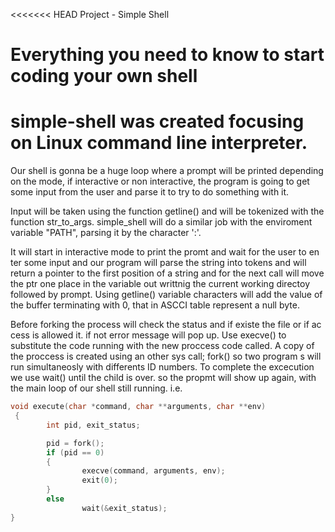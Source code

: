 
<<<<<<< HEAD
Project - Simple Shell

Everything you need to know to start coding your own shell
=======

# simple-shell was created focusing on Linux command line interpreter.



Our shell is gonna be a huge loop where a prompt will be printed depending on the mode, 
if interactive or non interactive, the program is going to get some input from the user and 
parse it to try to do something with it.

Input will be taken using the function getline() and will be tokenized with the
function str_to_args.
simple_shell will do a similar job with the enviroment variable "PATH", parsing it by the character ':'.

It will start in interactive mode to print the promt and wait for the user to en
ter some input and our program will parse the string into tokens and will return
a pointer to the first position of a string and for the next call will move the
ptr one place in the variable out writtnig the current working directoy followed
by prompt.
Using getline() variable characters will add the value of the buffer terminating
with 0, that in ASCCI table represent a null byte.

Before forking the process will check the status and if existe the file or if ac
cess is allowed it. if not error message will pop up.
Use execve() to substitute the code running with the new proccess code called.
A copy of the proccess is created using an other sys call; fork() so two program
s will run simultaneosly with differents ID numbers.
To complete the excecution we use wait() until the child is over. so the propmt
will show up again, with the main loop of our shell still running.
i.e.
```c
void execute(char *command, char **arguments, char **env)
 {
        int pid, exit_status;

        pid = fork();
        if (pid == 0)
        {
                execve(command, arguments, env);
                exit(0);
        }
        else
                wait(&exit_status);
}
```
